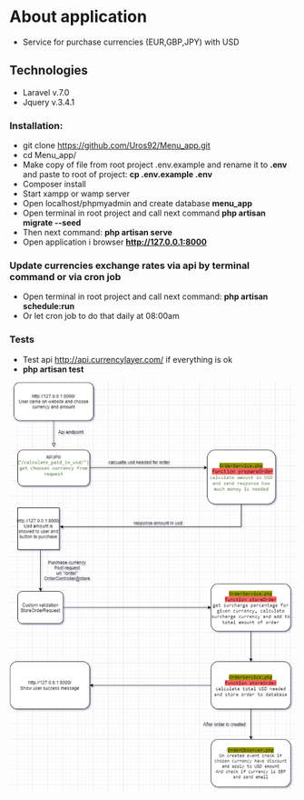 # About application
- Service for purchase currencies (EUR,GBP,JPY) with USD

## Technologies

- Laravel v.7.0
- Jquery v.3.4.1

### Installation:

- git clone https://github.com/Uros92/Menu_app.git
- cd Menu_app/
- Make copy of file from root project .env.example and rename it to **.env** and paste to root of project: **cp .env.example .env**
- Composer install
- Start xampp or wamp server
- Open localhost/phpmyadmin and create database **menu_app**
- Open terminal in root project and call next command **php artisan migrate --seed**
- Then next command: **php artisan serve**
- Open application i browser **http://127.0.0.1:8000**

### Update currencies exchange rates via api by terminal command or via cron job
- Open terminal in root project and call next command: **php artisan schedule:run**
- Or let cron job to do that daily at 08:00am

### Tests
- Test api http://api.currencylayer.com/ if everything is ok
- **php artisan test**


![image description](https://github.com/Uros92/Menu_app/blob/master/app_diagram.png)
